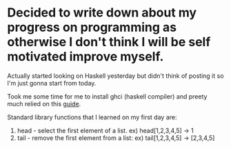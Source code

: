 # Decided to write down about my progress on programming as otherwise I don't think I will be self motivated improve myself.

Actually started looking on Haskell yesterday but didn't think of posting it so I'm just gonna start from today.

Took me some time for me to install ghci (haskell compiler) and preety much relied on this [guide](https://chocolatey.org/install).

Standard library functions that I learned on my first day are:
1. head - select the first element of a list.
ex) head[1,2,3,4,5] -> 1
2. tail - remove the first element from a list:
ex) tail[1,2,3,4,5] -> [2,3,4,5]

